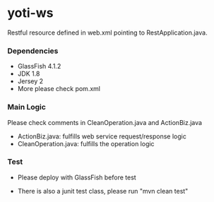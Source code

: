 # yoti-ws

Restful resource  defined in web.xml pointing to RestApplication.java.  

### Dependencies

- GlassFish 4.1.2
- JDK 1.8
- Jersey 2
- More please check pom.xml

### Main Logic
Please check comments in CleanOperation.java and ActionBiz.java

- ActionBiz.java: fulfills web service request/response logic
- CleanOperation.java: fulfills the operation logic

### Test

- Please deploy with GlassFish before test

- There is also a junit test class, please run "mvn clean test"
